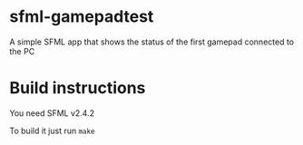 # sfml-gamepadtest
A simple SFML app that shows the status of the first gamepad connected to the PC

# Build instructions

You need SFML v2.4.2

To build it just run `make`
